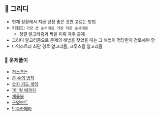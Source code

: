 ## 📑 그리디

- 현재 상황에서 지금 당장 좋은 것만 고르는 방법
- 키워드: `가장 큰 순서대로`, `가장 작은 순서대로`
  - 정렬 알고리즘과 짝을 이뤄 자주 출제
- 그리디 알고리즘으로 문제의 해법을 찾았을 때는 그 해법이 정당한지 검토해야 함
- 다익스트라 최단 경로 알고리즘, 크루스칼 알고리즘

### 🫧 문제풀이

- [거스름돈](3-1.py)
- [큰 수의 법칙](3-2.py)
- [숫자 카드 게임](3-3.py)
- [1이 될 때까지](3-4.py)
- [체육복](../programmers/%EC%B2%B4%EC%9C%A1%EB%B3%B5.ipynb)
  <!-- - [조이스틱](../programmers/%EC%A1%B0%EC%9D%B4%EC%8A%A4%ED%8B%B1.ipynb) -->
  <!-- - [큰 수 만들기](../programmers/%ED%81%B0_%EC%88%98_%EB%A7%8C%EB%93%A4%EA%B8%B0.ipynb) -->
- [구명보트](../programmers/%EA%B5%AC%EB%AA%85%EB%B3%B4%ED%8A%B8.ipynb)
- [단속카메라](../programmers/%EB%8B%A8%EC%86%8D%EC%B9%B4%EB%A9%94%EB%9D%BC.ipynb)
